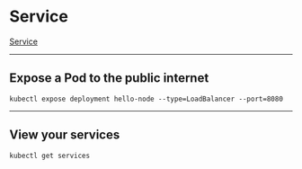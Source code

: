 # Service

[Service](https://kubernetes.io/docs/concepts/services-networking/service/)

---

## Expose a Pod to the public internet
```
kubectl expose deployment hello-node --type=LoadBalancer --port=8080
```

---

## View your services
```
kubectl get services
```
